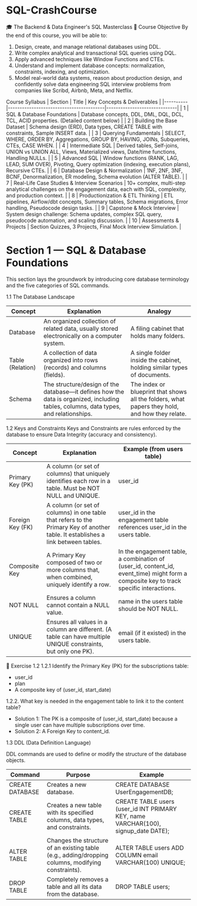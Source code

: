 # SQL-CrashCourse

🎓 The Backend & Data Engineer's SQL Masterclass
🎯 Course Objective
By the end of this course, you will be able to:
1. Design, create, and manage relational databases using DDL.
2. Write complex analytical and transactional SQL queries using DQL.
3. Apply advanced techniques like Window Functions and CTEs.
4. Understand and implement database concepts: normalization, constraints, indexing, and optimization.
5. Model real-world data systems, reason about production design, and confidently solve data engineering SQL interview problems from companies like Scribd, Airbnb, Meta, and Netflix.

Course Syllabus
| Section | Title                                   | Key Concepts & Deliverables |
|----------|-----------------------------------------|------------------------------|
| 1 | SQL & Database Foundations | Database concepts, DDL, DML, DQL, DCL, TCL, ACID properties. (Detailed content below) |
| 2 | Building the Base Dataset | Schema design (ERD), Data types, CREATE TABLE with constraints, Sample INSERT data. |
| 3 | Querying Fundamentals | SELECT, WHERE, ORDER BY, Aggregations, GROUP BY, HAVING, JOINs, Subqueries, CTEs, CASE WHEN. |
| 4 | Intermediate SQL | Derived tables, Self-joins, UNION vs UNION ALL, Views, Materialized views, Date/time functions, Handling NULLs. |
| 5 | Advanced SQL | Window functions (RANK, LAG, LEAD, SUM OVER), Pivoting, Query optimization (indexing, execution plans), Recursive CTEs. |
| 6 | Database Design & Normalization | 1NF, 2NF, 3NF, BCNF, Denormalization, ER modeling, Schema evolution (ALTER TABLE). |
| 7 | Real-Life Case Studies & Interview Scenarios | 10+ complex, multi-step analytical challenges on the engagement data, each with SQL, complexity, and production context. |
| 8 | Productionization & ETL Thinking | ETL pipelines, Airflow/dbt concepts, Summary tables, Schema migrations, Error handling, Pseudocode design tasks. |
| 9 | Capstone & Mock Interview | System design challenge: Schema updates, complex SQL query, pseudocode automation, and scaling discussion. |
| 10 | Assessments & Projects | Section Quizzes, 3 Projects, Final Mock Interview Simulation. |


# Section 1 — SQL & Database Foundations
This section lays the groundwork by introducing core database terminology and the five categories of SQL commands.

1.1 The Database Landscape

| Concept | Explanation | Analogy |
|----------|--------------|----------|
| Database | An organized collection of related data, usually stored electronically on a computer system. | A filing cabinet that holds many folders. |
| Table (Relation) | A collection of data organized into rows (records) and columns (fields). | A single folder inside the cabinet, holding similar types of documents. |
| Schema | The structure/design of the database—it defines how the data is organized, including tables, columns, data types, and relationships. | The index or blueprint that shows all the folders, what papers they hold, and how they relate. |

1.2 Keys and Constraints
Keys and Constraints are rules enforced by the database to ensure Data Integrity (accuracy and consistency).

| Concept | Explanation | Example (from users table) |
|----------|--------------|-----------------------------|
| Primary Key (PK) | A column (or set of columns) that uniquely identifies each row in a table. Must be NOT NULL and UNIQUE. | user_id |
| Foreign Key (FK) | A column (or set of columns) in one table that refers to the Primary Key of another table. It establishes a link between tables. | user_id in the engagement table references user_id in the users table. |
| Composite Key | A Primary Key composed of two or more columns that, when combined, uniquely identify a row. | In the engagement table, a combination of (user_id, content_id, event_time) might form a composite key to track specific interactions. |
| NOT NULL | Ensures a column cannot contain a NULL value. | name in the users table should be NOT NULL. |
| UNIQUE | Ensures all values in a column are different. (A table can have multiple UNIQUE constraints, but only one PK). | email (if it existed) in the users table. |

📝 Exercise 1.2
1.2.1 Identify the Primary Key (PK) for the subscriptions table:

* user_id
* plan
* A composite key of (user_id, start_date)

1.2.2. What key is needed in the engagement table to link it to the content table?
 - Solution 1: The PK is a composite of (user_id, start_date) because a single user can have multiple subscriptions over time.
 - Solution 2: A Foreign Key to content_id.

1.3 DDL (Data Definition Language)

DDL commands are used to define or modify the structure of the database objects.

| Command | Purpose | Example |
|----------|----------|----------|
| CREATE DATABASE | Creates a new database. | CREATE DATABASE UserEngagementDB; |
| CREATE TABLE | Creates a new table with its specified columns, data types, and constraints. | CREATE TABLE users (user_id INT PRIMARY KEY, name VARCHAR(100), signup_date DATE); |
| ALTER TABLE | Changes the structure of an existing table (e.g., adding/dropping columns, modifying constraints). | ALTER TABLE users ADD COLUMN email VARCHAR(100) UNIQUE; |
| DROP TABLE | Completely removes a table and all its data from the database. | DROP TABLE users; |

